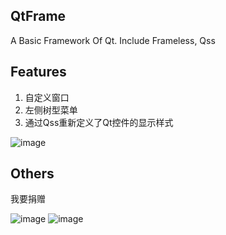 ## QtFrame
A Basic Framework Of Qt. Include Frameless, Qss


## Features
1. 自定义窗口
2. 左侧树型菜单
3. 通过Qss重新定义了Qt控件的显示样式

![image](https://www.miw-tech.com/image/show?path=images/qtframe/main.png)

## Others

我要捐赠

![image](https://www.miw-tech.com/image/show?path=images/qtframe/wxqrcode1.jpg)
![image](https://www.miw-tech.com/image/show?path=images/qtframe/aliqrcode1.jpg)